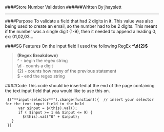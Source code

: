 ####Store Number Validation
######Written By jhayslett
___
####Purpose
To validate a field that had 2 digits in it. This value was also being used to create an email, so the number had to be 2 digits. This meant if the number was a single digit (1-9), then it needed to append a leading 0; ex: 01,02,03...

####SG Features
On the input field I used the following RegEx  **^\d{2}$**
> **(Regex Breakdown)**      
> ^ - begin the regex string  
> \d - counts a digit  
> {2} - counts how many of the previous statement  
> $ - end the regex string

####Code
This code should be inserted at the end of the page containing the text input field that you would like to use this on.
```
 $("**input-selector**").change(function(){  // insert your selector for the text input field in the bold  
	  var $input = $(this).val();  
	  if ( $input >= 1 && $input <= 9) {  
	    $(this).val("0" + $input);  
   }  
 })
```
